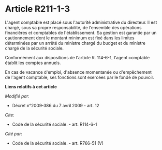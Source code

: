 # Article R211-1-3

L'agent comptable est placé sous l'autorité administrative du directeur. Il est chargé, sous sa propre responsabilité, de
l'ensemble des opérations financières et comptables de l'établissement. Sa gestion est garantie par un cautionnement dont le
montant minimum est fixé dans les limites déterminées par un arrêté du ministre chargé du budget et du ministre chargé de la
sécurité sociale. 

Conformément aux dispositions de l'article R. 114-6-1, l'agent comptable établit les comptes annuels. 

En cas de vacance d'emploi, d'absence momentanée ou d'empêchement de l'agent comptable, ses fonctions sont exercées par le
fondé de pouvoir.

**Liens relatifs à cet article**

_Modifié par_:

  - Décret n°2009-386 du 7 avril 2009 - art. 12

_Cite_:

  - Code de la sécurité sociale. - art. R114-6-1

_Cité par_:

  - Code de la sécurité sociale. - art. R766-51 (V)

